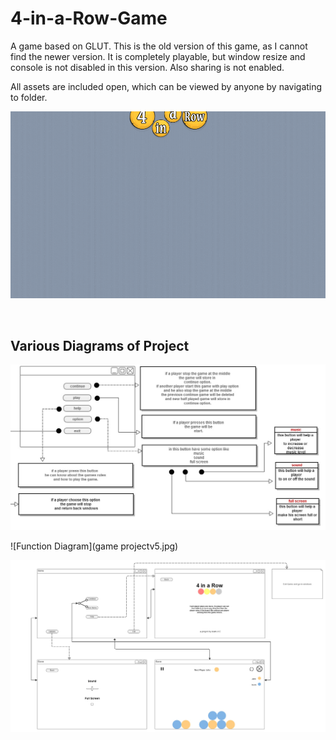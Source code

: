 # 4-in-a-Row-Game
A game based on GLUT.  This is the old version of this game, as I cannot find the newer version. It is completely playable, but window resize and console is not disabled in this version. Also sharing is not enabled.

All assets are included open, which can be viewed by anyone by navigating to folder. 

![](4-in-a-Row.gif)

<br>

## Various Diagrams of Project

![Component Description Diagram](component_description_diagram.jpg)

![Function Diagram](game projectv5.jpg)

![UI Diagram](game_user_interface_diagram.jpg)

